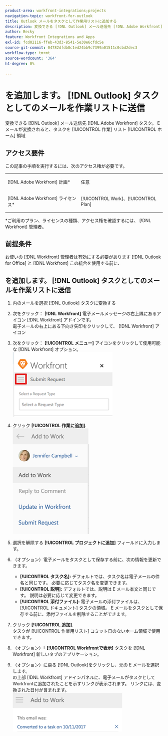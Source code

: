 ```yaml
---
product-area: workfront-integrations;projects
navigation-topic: workfront-for-outlook
title: Outlook メールをタスクとして作業用リストに追加する
description: 変換できる [!DNL Outlook] メール送信先 [!DNL Adobe Workfront] タスク。 電子メールが変換されると、そのタスクは [ ホーム ] 領域の [ 作業用リスト ] に表示されます。
author: Becky
feature: Workfront Integrations and Apps
exl-id: fcd02116-ffeb-43d3-8541-5e30e6cfdc5e
source-git-commit: 04782dfdb8c1ed24bb9c7399a01511c0cbd2dec3
workflow-type: tm+mt
source-wordcount: '364'
ht-degree: 0%

---
```


# を追加します。 [!DNL Outlook] タスクとしてのメールを作業リストに送信

変換できる [!DNL Outlook] メール送信先 [!DNL Adobe Workfront] タスク。 E メールが変換されると、タスクを [!UICONTROL 作業] リスト [!UICONTROL ホーム] 領域

## アクセス要件

この記事の手順を実行するには、次のアクセス権が必要です。

<table style="table-layout:auto"> 
 <col> 
 <col> 
 <tbody> 
  <tr> 
   <td role="rowheader">[!DNL Adobe Workfront] 計画*</td> 
   <td> <p>任意</p> </td> 
  </tr> 
  <tr> 
   <td role="rowheader">[!DNL Adobe Workfront] ライセンス*</td> 
   <td> <p>[!UICONTROL Work]、[!UICONTROL Plan]</p> </td> 
  </tr> 
 </tbody> 
</table>

&#42;ご利用のプラン、ライセンスの種類、アクセス権を確認するには、 [!DNL Workfront] 管理者。

## 前提条件

お使いの [!DNL Workfront] 管理者は有効にする必要があります [!DNL Outlook for Office] と [!DNL Workfront] この統合を使用する前に、

## を追加します。 [!DNL Outlook] タスクとしてのメールを作業リストに送信

1. 内のメールを選択 [!DNL Outlook] タスクに変換する
1. 次をクリック： **[!DNL Workfront]** 電子メールメッセージの右上隅にあるアイコン [!DNL Workfront] アドインです。\
   電子メールの右上にある下向き矢印をクリックして、 [!DNL Workfront] アイコン

1. 次をクリック： **[!UICONTROL メニュー]** アイコンをクリックして使用可能な [!DNL Workfront] オプション。\
   ![o365_addin_menu_icon.png](assets/o365-addin-menu-icon.png)

1. クリック **[!UICONTROL 作業に追加]**.\
   ![outlook_add_to_work_menu.png](assets/outlook-add-to-work-menu-242x337.png)

1. 選択を解除する **[!UICONTROL プロジェクトに追加]** フィールドに入力します。
1. （オプション）電子メールをタスクとして保存する前に、次の情報を更新できます。

   * **[!UICONTROL タスク名]:** デフォルトでは、タスク名は電子メールの件名と同じです。 必要に応じてタスク名を変更できます。
   * **[!UICONTROL 説明]:** デフォルトでは、説明は E メール本文と同じです。 説明は必要に応じて変更できます。
   * **[!UICONTROL 添付ファイル]:** 電子メールの添付ファイルは、 [!UICONTROL ドキュメント] タスクの領域。 E メールをタスクとして保存する前に、添付ファイルを削除することができます。

1. クリック **[!UICONTROL 追加]**.\
   タスクが [!UICONTROL 作業用リスト] コミット日のないホーム領域で使用できます。

1. （オプション）「 **[!UICONTROL Workfrontで表示]** タスクを [!DNL Workfront] 新しいタブのアプリケーション。

1. （オプション）に戻る [!DNL Outlook]をクリックし、元の E メールを選択します。\
   の上部 [!DNL Workfront] アドインパネルに、電子メールがタスクとしてWorkfrontに追加されたことを示すリンクが表示されます。 リンクには、変換された日付が含まれます。\
   ![outlook_standalone_task_added.png](assets/outlook-standalone-task-added-350x123.png)
